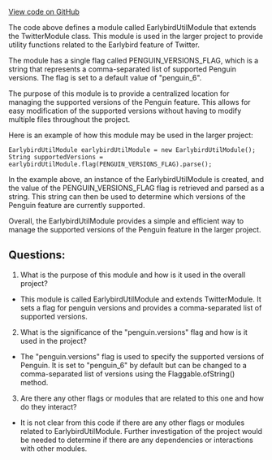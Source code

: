 [View code on GitHub](https://github.com/misbahsy/the-algorithm/src/java/com/twitter/search/feature_update_service/modules/EarlybirdUtilModule.java)

The code above defines a module called EarlybirdUtilModule that extends the TwitterModule class. This module is used in the larger project to provide utility functions related to the Earlybird feature of Twitter. 

The module has a single flag called PENGUIN_VERSIONS_FLAG, which is a string that represents a comma-separated list of supported Penguin versions. The flag is set to a default value of "penguin_6". 

The purpose of this module is to provide a centralized location for managing the supported versions of the Penguin feature. This allows for easy modification of the supported versions without having to modify multiple files throughout the project. 

Here is an example of how this module may be used in the larger project:

```
EarlybirdUtilModule earlybirdUtilModule = new EarlybirdUtilModule();
String supportedVersions = earlybirdUtilModule.flag(PENGUIN_VERSIONS_FLAG).parse();
```

In the example above, an instance of the EarlybirdUtilModule is created, and the value of the PENGUIN_VERSIONS_FLAG flag is retrieved and parsed as a string. This string can then be used to determine which versions of the Penguin feature are currently supported. 

Overall, the EarlybirdUtilModule provides a simple and efficient way to manage the supported versions of the Penguin feature in the larger project.
## Questions: 
 1. What is the purpose of this module and how is it used in the overall project?
- This module is called EarlybirdUtilModule and extends TwitterModule. It sets a flag for penguin versions and provides a comma-separated list of supported versions.

2. What is the significance of the "penguin.versions" flag and how is it used in the project?
- The "penguin.versions" flag is used to specify the supported versions of Penguin. It is set to "penguin_6" by default but can be changed to a comma-separated list of versions using the Flaggable.ofString() method.

3. Are there any other flags or modules that are related to this one and how do they interact?
- It is not clear from this code if there are any other flags or modules related to EarlybirdUtilModule. Further investigation of the project would be needed to determine if there are any dependencies or interactions with other modules.